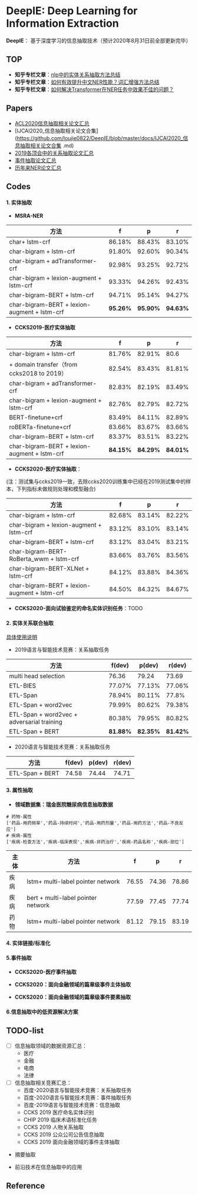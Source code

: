 # DeepIE: Deep Learning  for Information Extraction 

**DeepIE**： 基于深度学习的信息抽取技术（预计2020年8月31日前全部更新完毕）

## TOP 

- **知乎专栏文章**：[nlp中的实体关系抽取方法总结](https://github.com/loujie0822/DeepIE/blob/jielou/docs/实体关系抽取算法总结.md)
- **知乎专栏文章**：[如何有效提升中文NER性能？词汇增强方法总结](https://zhuanlan.zhihu.com/p/142615620)
- **知乎专栏文章**：[如何解决Transformer在NER任务中效果不佳的问题？](https://zhuanlan.zhihu.com/p/137315695)

## Papers

- [ACL2020信息抽取相关论文汇总](https://github.com/loujie0822/DeepIE/blob/master/docs/ACL2020信息抽取相关论文汇总.md)
- [IJCAI2020_信息抽取相关论文合集](https://github.com/loujie0822/DeepIE/blob/master/docs/IJCAI2020_信息抽取相关论文合集 .md)
- [2019各顶会中的关系抽取论文汇总](https://github.com/loujie0822/DeepIE/blob/master/docs/2019各顶会中的关系抽取论文]汇总.md)
- [事件抽取论文汇总](https://github.com/loujie0822/DeepIE/blob/master/docs/事件抽取论文汇总.md)
- [历年来NER论文汇总](https://github.com/loujie0822/DeepIE/blob/master/docs/历年来NER论文汇总.md)

## Codes

#### 1. 实体抽取

- **MSRA-NER**

| 方法                                         | f          | p          | r          |
| -------------------------------------------- | ---------- | ---------- | ---------- |
| char+ lstm-crf                               | 86.18%     | 88.43%     | 83.10%     |
| char-bigram + lstm-crf                       | 91.80%     | 92.60%     | 90.34%     |
| char-bigram + adTransformer-crf              | 92.98%     | 93.25%     | 92.72%     |
| char-bigram + lexion-augment + lstm-crf      | 93.33%     | 94.26%     | 92.43%     |
| char-bigram-BERT + lstm-crf                  | 94.71%     | 95.14%     | 94.27%     |
| char-bigram-BERT + lexion-augment + lstm-crf | **95.26%** | **95.90%** | **94.63%** |

- **CCKS2019-医疗实体抽取**

| 方法                                         | f          | p          | r          |
| -------------------------------------------- | ---------- | ---------- | ---------- |
| char-bigram + lstm-crf                       | 81.76%     | 82.91%     | 80.6       |
| + domain transfer（from ccks2018 to 2019）   | 82.54%     | 83.43%     | 81.81%     |
| char-bigram + adTransformer-crf              | 82.83%     | 82.19%     | 83.49%     |
| char-bigram + lexion-augment + lstm-crf      | 82.76%     | 82.79%     | 82.72%     |
| BERT-finetune+crf                            | 83.49%     | 84.11%     | 82.89%     |
| roBERTa-finetune+crf                         | 83.66%     | 83.67%     | 83.66%     |
| char-bigram-BERT + lstm-crf                  | 83.37%     | 83.51%     | 83.22%     |
| char-bigram-BERT + lexion-augment + lstm-crf | **84.15%** | **84.29%** | **84.01%** |

- **CCKS2020-医疗实体抽取**：

(注：测试集与ccks2019一致，去除ccks2020训练集中已经在2019测试集中的样本，下列指标未做规则处理和模型融合)

| 方法                                         | f      | p      | r      |
| -------------------------------------------- | ------ | ------ | ------ |
| char-bigram + lstm-crf                       | 82.68% | 83.14% | 82.22% |
| char-bigram + lexion-augment + lstm-crf      | 83.12% | 83.10% | 83.14% |
| char-bigram-BERT + lstm-crf                  | 83.12% | 83.04% | 83.21% |
| char-bigram-BERT-RoBerta_wwm + lstm-crf      | 83.66% | 83.76% | 83.56% |
| char-bigram-BERT-XLNet + lstm-crf            | 84.12% | 83.88% | 84.36% |
| char-bigram-BERT + lexion-augment + lstm-crf | 84.50% | 84.32% | 84.67% |

- **CCKS2020-面向试验鉴定的命名实体识别任务**：TODO

  

#### 2. 实体关系联合抽取

[具体使用说明](https://github.com/loujie0822/DeepIE/blob/master/docs/关系抽取run说明.md)

- 2019语言与智能技术竞赛：关系抽取任务 

| 方法                                       | f(dev)     | p(dev)     | r(dev)     |
| ------------------------------------------ | ---------- | ---------- | ---------- |
| multi head selection                       | 76.36      | 79.24      | 73.69      |
| ETL-BIES                                   | 77.07%     | 77.13%     | 77.06%     |
| ETL-Span                                   | 78.94%     | 80.11%     | 77.8%      |
| ETL-Span + word2vec                        | 79.99%     | 80.62%     | 79.38%     |
| ETL-Span + word2vec + adversarial training | 80.38%     | 79.95%     | 80.82%     |
| ETL-Span + BERT                            | **81.88%** | **82.35%** | **81.42%** |

- 2020语言与智能技术竞赛：关系抽取任务

| 方法            | f(dev) | p(dev) | r(dev) |
| --------------- | ------ | ------ | ------ |
| ETL-Span + BERT | 74.58  | 74.44  | 74.71  |



#### 3. 属性抽取

- **领域数据集：瑞金医院糖尿病信息抽取数据**

```
# 药物-属性
['药品-用药频率','药品-持续时间','药品-用药剂量','药品-用药方法','药品-不良反应']
# 疾病-属性
['疾病-检查方法','疾病-临床表现','疾病-非药治疗','疾病-药品名称','疾病-部位']
```

| 主体 | 方法                               | f     | p     | r     |
| ---- | ---------------------------------- | ----- | ----- | ----- |
| 疾病 | lstm+ multi-label pointer network  | 76.55 | 74.36 | 78.86 |
| 疾病 | bert + multi-label pointer network | 77.59 | 77.45 | 77.74 |
| 药物 | lstm+ multi-label pointer network  | 81.12 | 79.15 | 83.19 |



#### 4. 实体链接/标准化



#### 5.事件抽取

- **CCKS2020-医疗事件抽取**

- **CCKS2020：面向金融领域的篇章级事件主体抽取**

- **CCKS2020：面向金融领域的篇章级事件要素抽取**

  


#### 6.信息抽取中的低资源解决方案



## TODO-list

- [ ] 信息抽取领域的数据资源汇总：
  - 医疗
  - 金融
  - 电商
  - 法律
- [ ] 信息抽取相关竞赛汇总：
  - 百度-2020语言与智能技术竞赛：关系抽取任务
  - 百度-2020语言与智能技术竞赛：事件抽取任务
  - 百度-2019语言与智能技术竞赛：信息抽取
  - CCKS 2019 医疗命名实体识别
  - CHIP 2019 临床术语标准化任务
  - CCKS 2019 人物关系抽取
  - CCKS 2019 公众公司公告信息抽取
  - CCKS 2019 面向金融领域的事件主体抽取

- 摘要抽取

- 前沿技术在信息抽取中的应用

## Reference
